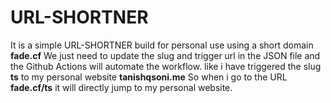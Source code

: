 # URL-SHORTNER
It is a simple URL-SHORTNER build for personal use using a short domain **fade.cf**
We just need to update the slug and trigger url in the JSON file and the Github Actions will automate the workflow.
like i have triggered the slug **ts** to my personal website **tanishqsoni.me**
So when i go to the URL **fade.cf/ts** it will directly jump to my personal website.
